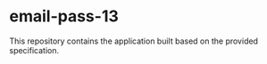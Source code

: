 # email-pass-13

This repository contains the application built based on the provided specification.